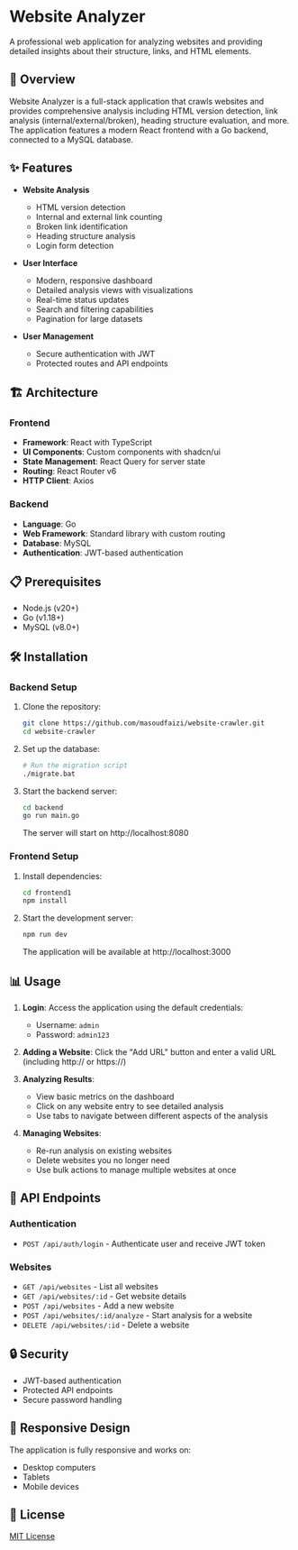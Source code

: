 # Website Analyzer

A professional web application for analyzing websites and providing detailed insights about their structure, links, and HTML elements.

## 🚀 Overview

Website Analyzer is a full-stack application that crawls websites and provides comprehensive analysis including HTML version detection, link analysis (internal/external/broken), heading structure evaluation, and more. The application features a modern React frontend with a Go backend, connected to a MySQL database.

## ✨ Features

- **Website Analysis**
  - HTML version detection
  - Internal and external link counting
  - Broken link identification
  - Heading structure analysis
  - Login form detection

- **User Interface**
  - Modern, responsive dashboard
  - Detailed analysis views with visualizations
  - Real-time status updates
  - Search and filtering capabilities
  - Pagination for large datasets

- **User Management**
  - Secure authentication with JWT
  - Protected routes and API endpoints

## 🏗️ Architecture

### Frontend
- **Framework**: React with TypeScript
- **UI Components**: Custom components with shadcn/ui
- **State Management**: React Query for server state
- **Routing**: React Router v6
- **HTTP Client**: Axios

### Backend
- **Language**: Go
- **Web Framework**: Standard library with custom routing
- **Database**: MySQL
- **Authentication**: JWT-based authentication

## 📋 Prerequisites

- Node.js (v20+)
- Go (v1.18+)
- MySQL (v8.0+)

## 🛠️ Installation

### Backend Setup

1. Clone the repository:
   ```bash
   git clone https://github.com/masoudfaizi/website-crawler.git
   cd website-crawler
   ```

2. Set up the database:
   ```bash
   # Run the migration script
   ./migrate.bat
   ```

3. Start the backend server:
   ```bash
   cd backend
   go run main.go
   ```
   The server will start on http://localhost:8080

### Frontend Setup

1. Install dependencies:
   ```bash
   cd frontend1
   npm install
   ```

2. Start the development server:
   ```bash
   npm run dev
   ```
   The application will be available at http://localhost:3000

## 📊 Usage

1. **Login**: Access the application using the default credentials:
   - Username: `admin`
   - Password: `admin123`

2. **Adding a Website**: Click the "Add URL" button and enter a valid URL (including http:// or https://)

3. **Analyzing Results**: 
   - View basic metrics on the dashboard
   - Click on any website entry to see detailed analysis
   - Use tabs to navigate between different aspects of the analysis

4. **Managing Websites**:
   - Re-run analysis on existing websites
   - Delete websites you no longer need
   - Use bulk actions to manage multiple websites at once

## 🔄 API Endpoints

### Authentication
- `POST /api/auth/login` - Authenticate user and receive JWT token

### Websites
- `GET /api/websites` - List all websites
- `GET /api/websites/:id` - Get website details
- `POST /api/websites` - Add a new website
- `POST /api/websites/:id/analyze` - Start analysis for a website
- `DELETE /api/websites/:id` - Delete a website

## 🔒 Security

- JWT-based authentication
- Protected API endpoints
- Secure password handling

## 📱 Responsive Design

The application is fully responsive and works on:
- Desktop computers
- Tablets
- Mobile devices

## 📄 License

[MIT License](LICENSE)